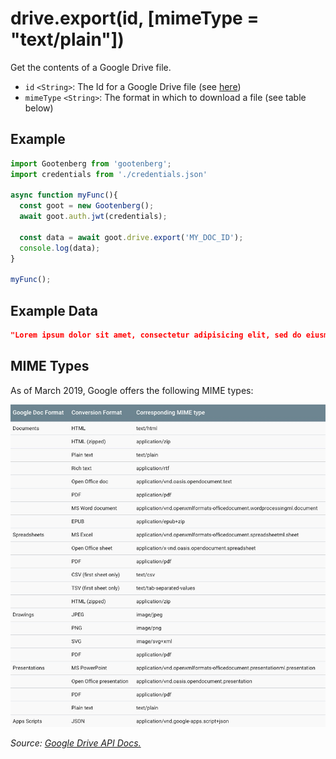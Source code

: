 # drive.export(id, \[mimeType = "text/plain"\])

Get the contents of a Google Drive file.

- `id` `<String>`: The Id for a Google Drive file (see [here](../README.md#usage))
- `mimeType` `<String>`: The format in which to download a file (see table below)

## Example
```javascript
import Gootenberg from 'gootenberg';
import credentials from './credentials.json'

async function myFunc(){
  const goot = new Gootenberg();
  await goot.auth.jwt(credentials);

  const data = await goot.drive.export('MY_DOC_ID');
  console.log(data);
}

myFunc();
```

## Example Data
```json
"Lorem ipsum dolor sit amet, consectetur adipisicing elit, sed do eiusmod tempor incididunt ut labore et dolore magna aliqua. Ut enim ad minim veniam, quis nostrud exercitation ullamco laboris nisi ut aliquip ex ea commodo consequat. Duis aute irure dolor in reprehenderit in voluptate velit esse cillum dolore eu fugiat nulla pariatur. Excepteur sint occaecat cupidatat non proident, sunt in culpa qui officia deserunt mollit anim id est laborum."
```

## MIME Types
As of March 2019, Google offers the following MIME types:

![types](images/mimeTypes.jpg)

*Source: [Google Drive API Docs.](https://developers.google.com/drive/api/v3/manage-downloads)*
